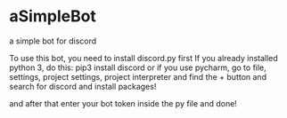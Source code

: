 # aSimpleBot
a simple bot for discord

To use this bot, you need to install discord.py first
If you already installed python 3, do this:
pip3 install discord
or if you use pycharm, go to file, settings, project settings, project interpreter and find the + button and search for discord
and install packages!

and after that enter your bot token inside the py file
and done!
